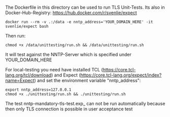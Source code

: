 The Dockerfile in this directory can be used to run TLS Unit-Tests. Its also in Docker-Hub-Registry: https://hub.docker.com/r/svenlie/expect

```
docker run --rm -v .:/data -e nntp_address='YOUR_DOMAIN_HERE' -it svenlie/expect bash
```

Then run:

```
chmod +x /data/unittesting/run.sh && /data/unittesting/run.sh
```

It will test against the NNTP-Server which is specified under YOUR_DOMAIN_HERE

For local-testing you need have installed TCL (https://core.tcl-lang.org/tcl/download) and Expect (https://core.tcl-lang.org/expect/index?name=Expect) and set the environment variable "nntp_address":

```
export nntp_address=127.0.0.1
chmod +x ./unittesting/run.sh && ./unittesting/run.sh
```

The test nntp-mandatory-tls-test.exp_ can not be run automatically because then only TLS connection is possible in user acceptance test
